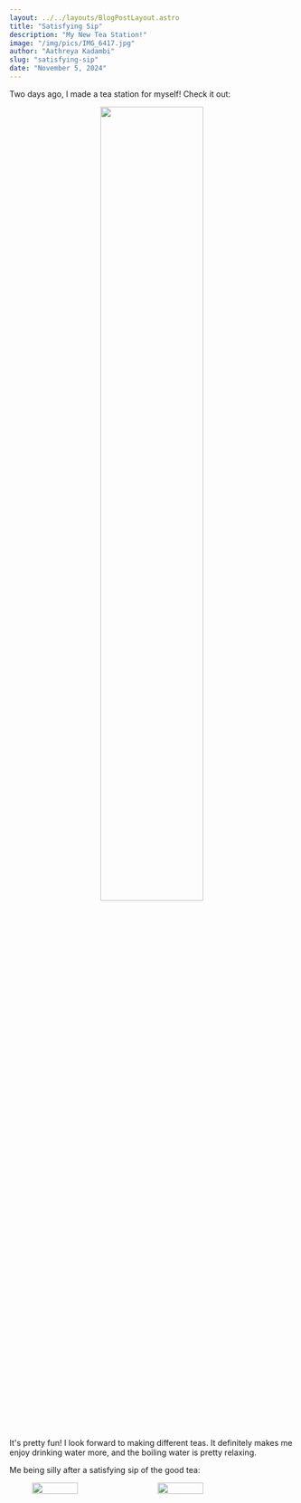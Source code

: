 ```yaml
---
layout: ../../layouts/BlogPostLayout.astro
title: "Satisfying Sip"
description: "My New Tea Station!"
image: "/img/pics/IMG_6417.jpg"
author: "Aathreya Kadambi"
slug: "satisfying-sip"
date: "November 5, 2024"
---
```


Two days ago, I made a tea station for myself! Check it out:
<center>
<img src="/img/pics/IMG_6417.jpg" style="width: 60%;"></img>
</center>

It's pretty fun! I look forward to making different teas. It definitely makes me enjoy drinking water more, and the boiling water is pretty relaxing.

Me being silly after a satisfying sip of the good tea:
<div style="display: flex; justify-content: center; gap: 4%;">
<img src="/img/pics/IMG_6399.jpg" style="width: 40%;" />
<img src="/img/pics/IMG_6409.jpg" style="width: 40%;" />
</div>